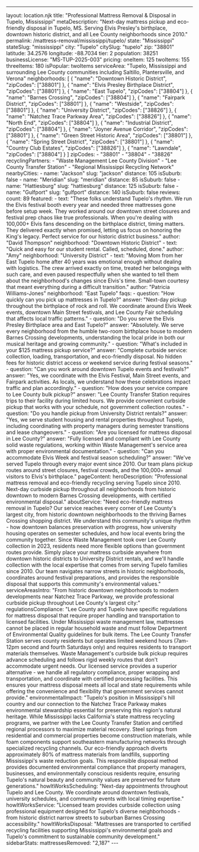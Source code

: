 ---
layout: location.njk
title: "Professional Mattress Removal & Disposal in Tupelo, Mississippi" metaDescription: "Next-day mattress pickup and eco-friendly disposal in Tupelo, MS. Serving Elvis Presley's birthplace, downtown historic district, and all Lee County neighborhoods since 2010."
permalink: /mattress-removal/mississippi/tupelo/ state: "Mississippi" stateSlug: "mississippi"
city: "Tupelo" citySlug: "tupelo" zip: "38801" latitude: 34.2576 longitude: -88.7034 tier: 2 population: 38251 businessLicense: "MS-TUP-2025-003" pricing: oneItem: 125 twoItems: 155 threeItems: 180 isPopular: twoItems serviceArea: "Tupelo, Mississippi and surrounding Lee County communities including Saltillo, Plantersville, and Verona" neighborhoods: [ { "name": "Downtown Historic District", "zipCodes": ["38801"] }, { "name": "Elvis Presley Birthplace District", "zipCodes": ["38801"] }, { "name": "East Tupelo", "zipCodes": ["38804"] }, { "name": "Barnes Crossing", "zipCodes": ["38804"] }, { "name": "Fairpark District", "zipCodes": ["38801"] }, { "name": "Westside", "zipCodes": ["38801"] }, { "name": "University District", "zipCodes": ["38826"] }, { "name": "Natchez Trace Parkway Area", "zipCodes": ["38826"] }, { "name": "North End", "zipCodes": ["38804"] }, { "name": "Industrial District", "zipCodes": ["38804"] }, { "name": "Joyner Avenue Corridor", "zipCodes": ["38801"] }, { "name": "Green Street Historic Area", "zipCodes": ["38801"] }, { "name": "Spring Street District", "zipCodes": ["38801"] }, { "name": "Country Club Estates", "zipCodes": ["38826"] }, { "name": "Lawndale", "zipCodes": ["38804"] } ] zipCodes: - "38801" - "38804" - "38826" recyclingPartners: - "Waste Management Lee County Division" - "Lee County Transfer Station" - "Regional Mississippi Recycling Network" nearbyCities: - name: "Jackson" slug: "jackson" distance: 105 isSuburb: false - name: "Meridian" slug: "meridian" distance: 85 isSuburb: false - name: "Hattiesburg" slug: "hattiesburg" distance: 125 isSuburb: false - name: "Gulfport" slug: "gulfport" distance: 140 isSuburb: false reviews: count: 89 featured: - text: "These folks understand Tupelo's rhythm. We run the Elvis festival booth every year and needed three mattresses gone before setup week. They worked around our downtown street closures and festival prep chaos like true professionals. When you're dealing with 100,000+ Elvis fans descending on the birthplace district, timing matters. They delivered exactly when promised, letting us focus on honoring the King's legacy. Perfect service for our historic district business." author: "David Thompson" neighborhood: "Downtown Historic District" - text: "Quick and easy for our student rental. Called, scheduled, done." author: "Amy" neighborhood: "University District" - text: "Moving Mom from her East Tupelo home after 40 years was emotional enough without dealing with logistics. The crew arrived exactly on time, treated her belongings with such care, and even paused respectfully when she wanted to tell them about the neighborhood's changes since Elvis's time. Small-town courtesy that meant everything during a difficult transition." author: "Patricia Williams-Jones" neighborhood: "East Tupelo" faqs: - question: "How quickly can you pick up mattresses in Tupelo?" answer: "Next-day pickup throughout the birthplace of rock and roll. We coordinate around Elvis Week events, downtown Main Street festivals, and Lee County Fair scheduling that affects local traffic patterns." - question: "Do you serve the Elvis Presley Birthplace area and East Tupelo?" answer: "Absolutely. We serve every neighborhood from the humble two-room birthplace house to modern Barnes Crossing developments, understanding the local pride in both our musical heritage and growing community." - question: "What's included in your $125 mattress pickup service?" answer: "Complete curbside service: collection, loading, transportation, and eco-friendly disposal. No hidden fees for historic district access or weekend service during festival seasons." - question: "Can you work around downtown Tupelo events and festivals?" answer: "Yes, we coordinate with the Elvis Festival, Main Street events, and Fairpark activities. As locals, we understand how these celebrations impact traffic and plan accordingly." - question: "How does your service compare to Lee County bulk pickup?" answer: "Lee County Transfer Station requires trips to their facility during limited hours. We provide convenient curbside pickup that works with your schedule, not government collection routes." - question: "Do you handle pickup from University District rentals?" answer: "Yes, we serve student housing and rental properties throughout Tupelo, including coordinating with property managers during semester transitions and lease changeovers." - question: "Are you licensed for mattress disposal in Lee County?" answer: "Fully licensed and compliant with Lee County solid waste regulations, working within Waste Management's service area with proper environmental documentation." - question: "Can you accommodate Elvis Week and festival season scheduling?" answer: "We've served Tupelo through every major event since 2010. Our team plans pickup routes around street closures, festival crowds, and the 100,000+ annual visitors to Elvis's birthplace." pageContent: heroDescription: "Professional mattress removal and eco-friendly recycling serving Tupelo since 2010. Next-day curbside pickup throughout all neighborhoods from historic downtown to modern Barnes Crossing developments, with certified environmental disposal." aboutService: "Need eco-friendly mattress removal in Tupelo? Our service reaches every corner of Lee County's largest city, from historic downtown neighborhoods to the thriving Barnes Crossing shopping district. We understand this community's unique rhythm - how downtown balances preservation with progress, how university housing operates on semester schedules, and how local events bring the community together. Since Waste Management took over Lee County collection in 2023, residents need more flexible options than government routes provide. Simply place your mattress curbside anywhere from downtown historic districts to University District rentals, and we'll handle collection with the local expertise that comes from serving Tupelo families since 2010. Our team navigates narrow streets in historic neighborhoods, coordinates around festival preparations, and provides the responsible disposal that supports this community's environmental values." serviceAreasIntro: "From historic downtown neighborhoods to modern developments near Natchez Trace Parkway, we provide professional curbside pickup throughout Lee County's largest city:" regulationsCompliance: "Lee County and Tupelo have specific regulations for mattress disposal that require proper handling and transportation to licensed facilities. Under Mississippi waste management law, mattresses cannot be placed in regular household waste and must follow Department of Environmental Quality guidelines for bulk items. The Lee County Transfer Station serves county residents but operates limited weekend hours (7am-12pm second and fourth Saturdays only) and requires residents to transport materials themselves. Waste Management's curbside bulk pickup requires advance scheduling and follows rigid weekly routes that don't accommodate urgent needs. Our licensed service provides a superior alternative - we handle all regulatory compliance, proper wrapping and transportation, and coordinate with certified processing facilities. This ensures your mattress disposal meets all local and state requirements while offering the convenience and flexibility that government services cannot provide." environmentalImpact: "Tupelo's position in Mississippi's hill country and our connection to the Natchez Trace Parkway makes environmental stewardship essential for preserving this region's natural heritage. While Mississippi lacks California's state mattress recycling programs, we partner with the Lee County Transfer Station and certified regional processors to maximize material recovery. Steel springs from residential and commercial properties become construction materials, while foam components support southeastern manufacturing networks through specialized recycling channels. Our eco-friendly approach diverts approximately 80% of mattress materials from landfills, supporting Mississippi's waste reduction goals. This responsible disposal method provides documented environmental compliance that property managers, businesses, and environmentally conscious residents require, ensuring Tupelo's natural beauty and community values are preserved for future generations." howItWorksScheduling: "Next-day appointments throughout Tupelo and Lee County. We coordinate around downtown festivals, university schedules, and community events with local timing expertise." howItWorksService: "Licensed team provides curbside collection using professional equipment designed for Tupelo's diverse neighborhoods - from historic district narrow streets to suburban Barnes Crossing accessibility." howItWorksDisposal: "Mattresses are transported to certified recycling facilities supporting Mississippi's environmental goals and Tupelo's commitment to sustainable community development." sidebarStats: mattressesRemoved: "2,187" ---